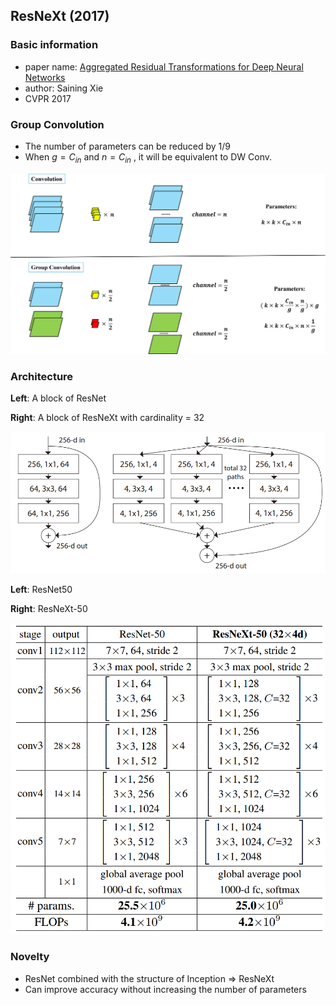 ## ResNeXt (2017) 

### Basic information
- paper name: [Aggregated Residual Transformations for Deep Neural Networks](https://arxiv.org/abs/1611.05431)
- author: Saining Xie
- CVPR 2017

### Group Convolution
- The number of parameters can be reduced by 1/9
- When $g = C_{in}$ and $n = C_{in}$ , it will be equivalent to DW Conv.

![GConv](https://github.com/kunlin1013/Classification_Model/blob/main/(2017)%20ResNeXt/img/GConv.png)

### Architecture
**Left**: A block of ResNet

**Right**: A block of ResNeXt with cardinality = 32

![Block of ResNet and ResNeXt](https://github.com/kunlin1013/Classification_Model/blob/main/(2017)%20ResNeXt/img/Block%20of%20ResNet%20and%20ResNeXt.png)

**Left**: ResNet50

**Right**: ResNeXt-50

![Architecture of ResNet and ResNeXt](https://github.com/kunlin1013/Classification_Model/blob/main/(2017)%20ResNeXt/img/Architecture%20of%20ResNet%20and%20ResNeXt.png)

### Novelty
- ResNet combined with the structure of Inception => ResNeXt
- Can improve accuracy without increasing the number of parameters
